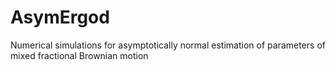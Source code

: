 # AsymErgod
Numerical simulations for asymptotically normal estimation of parameters of mixed fractional Brownian motion
